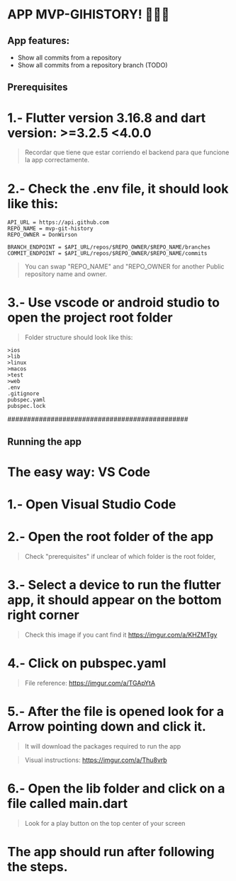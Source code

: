 #   APP MVP-GIHISTORY! 👨🏽‍💻
## App features:
-   Show all commits from a repository
-   Show all commits from a repository branch (TODO)

##   Prerequisites

#   1.- Flutter version 3.16.8 and dart version: >=3.2.5 <4.0.0
>   Recordar que tiene que estar corriendo el backend para que funcione la app correctamente.

#   2.- Check the .env file, it should look like this:

```
API_URL = https://api.github.com
REPO_NAME = mvp-git-history
REPO_OWNER = DonWirson

BRANCH_ENDPOINT = $API_URL/repos/$REPO_OWNER/$REPO_NAME/branches
COMMIT_ENDPOINT = $API_URL/repos/$REPO_OWNER/$REPO_NAME/commits
```

>   You can swap "REPO_NAME" and "REPO_OWNER for another Public repository name and owner.



#   3.- Use vscode or android studio to open the project root folder

>   Folder structure should look like this:
```
>ios
>lib
>linux
>macos
>test
>web
.env
.gitignore
pubspec.yaml
pubspec.lock
```

##############################################
##  Running the app
#   The easy way: VS Code
#   1.- Open Visual Studio Code


#   2.- Open the root folder of the app
>   Check "prerequisites" if unclear of which folder is the root folder,

#   3.- Select a device to run the flutter app, it should appear on the bottom right corner
>   Check this image if you cant find it https://imgur.com/a/KHZMTgy

#   4.- Click on pubspec.yaml
>   File reference: https://imgur.com/a/TGApYtA


#   5.- After the file is opened look for a Arrow pointing down and click it.

>   It will download the packages required to run the app

>   Visual instructions: https://imgur.com/a/Thu8vrb

#   6.- Open the lib folder and click on a file called main.dart

>   Look for a play button on the top center of your screen

#   The app should run after following the steps.